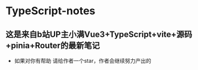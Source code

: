 # TypeScript-notes
## 这是来自b站UP主小满Vue3+TypeScript+vite+源码+pinia+Router的最新笔记
- 如果对你有帮助 请给作者一个star，作者会继续努力产出的
